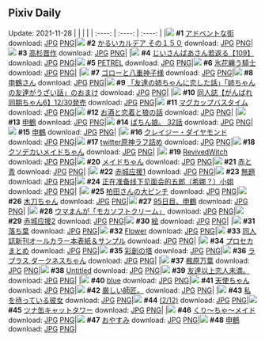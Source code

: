 ## Pixiv Daily
Update: 2021-11-28
|      |      |      |
| :----: | :----: | :----: |
|![](https://pixiv.microyu.workers.dev/c/240x480/img-master/img/2021/11/26/23/05/57/94377830_p0_master1200.jpg) **#1** [アドベントな街](https://www.pixiv.net/artworks/94377830) download: [JPG](https://pixiv.microyu.workers.dev/img-original/img/2021/11/26/23/05/57/94377830_p0.jpg) [PNG](https://pixiv.microyu.workers.dev/img-original/img/2021/11/26/23/05/57/94377830_p0.png)|![](https://pixiv.microyu.workers.dev/c/240x480/img-master/img/2021/11/26/00/02/14/94372974_p0_master1200.jpg) **#2** [かるいカルデア その１５０](https://www.pixiv.net/artworks/94372974) download: [JPG](https://pixiv.microyu.workers.dev/img-original/img/2021/11/26/00/02/14/94372974_p0.jpg) [PNG](https://pixiv.microyu.workers.dev/img-original/img/2021/11/26/00/02/14/94372974_p0.png)|![](https://pixiv.microyu.workers.dev/c/240x480/img-master/img/2021/11/27/00/00/10/94392755_p0_master1200.jpg) **#3** [高杉晋作](https://www.pixiv.net/artworks/94392755) download: [JPG](https://pixiv.microyu.workers.dev/img-original/img/2021/11/27/00/00/10/94392755_p0.jpg) [PNG](https://pixiv.microyu.workers.dev/img-original/img/2021/11/27/00/00/10/94392755_p0.png)|
|![](https://pixiv.microyu.workers.dev/c/240x480/img-master/img/2021/11/27/10/53/29/94400418_p0_master1200.jpg) **#4** [じいさんばあさん若返る【109】](https://www.pixiv.net/artworks/94400418) download: [JPG](https://pixiv.microyu.workers.dev/img-original/img/2021/11/27/10/53/29/94400418_p0.jpg) [PNG](https://pixiv.microyu.workers.dev/img-original/img/2021/11/27/10/53/29/94400418_p0.png)|![](https://pixiv.microyu.workers.dev/c/240x480/img-master/img/2021/11/27/10/27/59/94392985_p0_master1200.jpg) **#5** [PETREL](https://www.pixiv.net/artworks/94392985) download: [JPG](https://pixiv.microyu.workers.dev/img-original/img/2021/11/27/10/27/59/94392985_p0.jpg) [PNG](https://pixiv.microyu.workers.dev/img-original/img/2021/11/27/10/27/59/94392985_p0.png)|![](https://pixiv.microyu.workers.dev/c/240x480/img-master/img/2021/11/27/00/00/07/94392721_p0_master1200.jpg) **#6** [氷花纏う騎士](https://www.pixiv.net/artworks/94392721) download: [JPG](https://pixiv.microyu.workers.dev/img-original/img/2021/11/27/00/00/07/94392721_p0.jpg) [PNG](https://pixiv.microyu.workers.dev/img-original/img/2021/11/27/00/00/07/94392721_p0.png)|
|![](https://pixiv.microyu.workers.dev/c/240x480/img-master/img/2021/11/26/04/36/49/94376650_p0_master1200.jpg) **#7** [ゴローと八重神子様](https://www.pixiv.net/artworks/94376650) download: [JPG](https://pixiv.microyu.workers.dev/img-original/img/2021/11/26/04/36/49/94376650_p0.jpg) [PNG](https://pixiv.microyu.workers.dev/img-original/img/2021/11/26/04/36/49/94376650_p0.png)|![](https://pixiv.microyu.workers.dev/c/240x480/img-master/img/2021/11/26/13/49/33/94381201_p0_master1200.jpg) **#8** [申鶴さん](https://www.pixiv.net/artworks/94381201) download: [JPG](https://pixiv.microyu.workers.dev/img-original/img/2021/11/26/13/49/33/94381201_p0.jpg) [PNG](https://pixiv.microyu.workers.dev/img-original/img/2021/11/26/13/49/33/94381201_p0.png)|![](https://pixiv.microyu.workers.dev/c/240x480/img-master/img/2021/11/26/00/00/12/94372859_p0_master1200.jpg) **#9** [「友達の姉ちゃんに恋した話」「姉ちゃんの友達がうざい話」のおまけ](https://www.pixiv.net/artworks/94372859) download: [JPG](https://pixiv.microyu.workers.dev/img-original/img/2021/11/26/00/00/12/94372859_p0.jpg) [PNG](https://pixiv.microyu.workers.dev/img-original/img/2021/11/26/00/00/12/94372859_p0.png)|
|![](https://pixiv.microyu.workers.dev/c/240x480/img-master/img/2021/11/26/07/55/33/94378025_p0_master1200.jpg) **#10** [同人誌【がんばれ同期ちゃん6】12/30発売](https://www.pixiv.net/artworks/94378025) download: [JPG](https://pixiv.microyu.workers.dev/img-original/img/2021/11/26/07/55/33/94378025_p0.jpg) [PNG](https://pixiv.microyu.workers.dev/img-original/img/2021/11/26/07/55/33/94378025_p0.png)|![](https://pixiv.microyu.workers.dev/c/240x480/img-master/img/2021/11/26/20/30/00/94387257_p0_master1200.jpg) **#11** [マグカップバスタイム](https://www.pixiv.net/artworks/94387257) download: [JPG](https://pixiv.microyu.workers.dev/img-original/img/2021/11/26/20/30/00/94387257_p0.jpg) [PNG](https://pixiv.microyu.workers.dev/img-original/img/2021/11/26/20/30/00/94387257_p0.png)|![](https://pixiv.microyu.workers.dev/c/240x480/img-master/img/2021/11/27/21/00/04/94411466_p0_master1200.jpg) **#12** [お酒と恋着と狼の話](https://www.pixiv.net/artworks/94411466) download: [JPG](https://pixiv.microyu.workers.dev/img-original/img/2021/11/27/21/00/04/94411466_p0.jpg) [PNG](https://pixiv.microyu.workers.dev/img-original/img/2021/11/27/21/00/04/94411466_p0.png)|
|![](https://pixiv.microyu.workers.dev/c/240x480/img-master/img/2021/11/27/00/11/35/94393233_p0_master1200.jpg) **#13** [申鶴](https://www.pixiv.net/artworks/94393233) download: [JPG](https://pixiv.microyu.workers.dev/img-original/img/2021/11/27/00/11/35/94393233_p0.jpg) [PNG](https://pixiv.microyu.workers.dev/img-original/img/2021/11/27/00/11/35/94393233_p0.png)|![](https://pixiv.microyu.workers.dev/c/240x480/img-master/img/2021/11/27/18/23/22/94407855_p0_master1200.jpg) **#14** [ぱちん娘。 32話](https://www.pixiv.net/artworks/94407855) download: [JPG](https://pixiv.microyu.workers.dev/img-original/img/2021/11/27/18/23/22/94407855_p0.jpg) [PNG](https://pixiv.microyu.workers.dev/img-original/img/2021/11/27/18/23/22/94407855_p0.png)|![](https://pixiv.microyu.workers.dev/c/240x480/img-master/img/2021/11/26/01/20/18/94374680_p0_master1200.jpg) **#15** [申鶴](https://www.pixiv.net/artworks/94374680) download: [JPG](https://pixiv.microyu.workers.dev/img-original/img/2021/11/26/01/20/18/94374680_p0.jpg) [PNG](https://pixiv.microyu.workers.dev/img-original/img/2021/11/26/01/20/18/94374680_p0.png)|
|![](https://pixiv.microyu.workers.dev/c/240x480/img-master/img/2021/11/27/00/00/12/94392781_p0_master1200.jpg) **#16** [クレイジー・ダイヤモンド](https://www.pixiv.net/artworks/94392781) download: [JPG](https://pixiv.microyu.workers.dev/img-original/img/2021/11/27/00/00/12/94392781_p0.jpg) [PNG](https://pixiv.microyu.workers.dev/img-original/img/2021/11/27/00/00/12/94392781_p0.png)|![](https://pixiv.microyu.workers.dev/c/240x480/img-master/img/2021/11/27/00/41/56/94393985_p0_master1200.jpg) **#17** [twitter原神ラフ詰め](https://www.pixiv.net/artworks/94393985) download: [JPG](https://pixiv.microyu.workers.dev/img-original/img/2021/11/27/00/41/56/94393985_p0.jpg) [PNG](https://pixiv.microyu.workers.dev/img-original/img/2021/11/27/00/41/56/94393985_p0.png)|![](https://pixiv.microyu.workers.dev/c/240x480/img-master/img/2021/11/27/09/29/11/94399455_p0_master1200.jpg) **#18** [クソデカいメイドちゃん](https://www.pixiv.net/artworks/94399455) download: [JPG](https://pixiv.microyu.workers.dev/img-original/img/2021/11/27/09/29/11/94399455_p0.jpg) [PNG](https://pixiv.microyu.workers.dev/img-original/img/2021/11/27/09/29/11/94399455_p0.png)|
|![](https://pixiv.microyu.workers.dev/c/240x480/img-master/img/2021/11/27/00/00/07/94392719_p0_master1200.jpg) **#19** [RevivedWitch](https://www.pixiv.net/artworks/94392719) download: [JPG](https://pixiv.microyu.workers.dev/img-original/img/2021/11/27/00/00/07/94392719_p0.jpg) [PNG](https://pixiv.microyu.workers.dev/img-original/img/2021/11/27/00/00/07/94392719_p0.png)|![](https://pixiv.microyu.workers.dev/c/240x480/img-master/img/2021/11/27/09/28/04/94399437_p0_master1200.jpg) **#20** [メイドちゃん](https://www.pixiv.net/artworks/94399437) download: [JPG](https://pixiv.microyu.workers.dev/img-original/img/2021/11/27/09/28/04/94399437_p0.jpg) [PNG](https://pixiv.microyu.workers.dev/img-original/img/2021/11/27/09/28/04/94399437_p0.png)|![](https://pixiv.microyu.workers.dev/c/240x480/img-master/img/2021/11/26/21/56/25/94389379_p0_master1200.jpg) **#21** [赤と青](https://www.pixiv.net/artworks/94389379) download: [JPG](https://pixiv.microyu.workers.dev/img-original/img/2021/11/26/21/56/25/94389379_p0.jpg) [PNG](https://pixiv.microyu.workers.dev/img-original/img/2021/11/26/21/56/25/94389379_p0.png)|
|![](https://pixiv.microyu.workers.dev/c/240x480/img-master/img/2021/11/26/00/22/06/94373558_p0_master1200.jpg) **#22** [赤城应援1](https://www.pixiv.net/artworks/94373558) download: [JPG](https://pixiv.microyu.workers.dev/img-original/img/2021/11/26/00/22/06/94373558_p0.jpg) [PNG](https://pixiv.microyu.workers.dev/img-original/img/2021/11/26/00/22/06/94373558_p0.png)|![](https://pixiv.microyu.workers.dev/c/240x480/img-master/img/2021/11/27/00/15/32/94393341_p0_master1200.jpg) **#23** [無題](https://www.pixiv.net/artworks/94393341) download: [JPG](https://pixiv.microyu.workers.dev/img-original/img/2021/11/27/00/15/32/94393341_p0.jpg) [PNG](https://pixiv.microyu.workers.dev/img-original/img/2021/11/27/00/15/32/94393341_p0.png)|![](https://pixiv.microyu.workers.dev/c/240x480/img-master/img/2021/11/26/19/40/58/94386178_p0_master1200.jpg) **#24** [正在准备线下见面会的五郎（希娜？）小姐](https://www.pixiv.net/artworks/94386178) download: [JPG](https://pixiv.microyu.workers.dev/img-original/img/2021/11/26/19/40/58/94386178_p0.jpg) [PNG](https://pixiv.microyu.workers.dev/img-original/img/2021/11/26/19/40/58/94386178_p0.png)|
|![](https://pixiv.microyu.workers.dev/c/240x480/img-master/img/2021/11/26/18/12/44/94384496_p0_master1200.jpg) **#25** [柏田さんの大ピンチ](https://www.pixiv.net/artworks/94384496) download: [JPG](https://pixiv.microyu.workers.dev/img-original/img/2021/11/26/18/12/44/94384496_p0.jpg) [PNG](https://pixiv.microyu.workers.dev/img-original/img/2021/11/26/18/12/44/94384496_p0.png)|![](https://pixiv.microyu.workers.dev/c/240x480/img-master/img/2021/11/26/18/52/14/94385177_p0_master1200.jpg) **#26** [木刀ちゃん](https://www.pixiv.net/artworks/94385177) download: [JPG](https://pixiv.microyu.workers.dev/img-original/img/2021/11/26/18/52/14/94385177_p0.jpg) [PNG](https://pixiv.microyu.workers.dev/img-original/img/2021/11/26/18/52/14/94385177_p0.png)|![](https://pixiv.microyu.workers.dev/c/240x480/img-master/img/2021/11/26/00/00/05/94372810_p0_master1200.jpg) **#27** [95日目、申鶴](https://www.pixiv.net/artworks/94372810) download: [JPG](https://pixiv.microyu.workers.dev/img-original/img/2021/11/26/00/00/05/94372810_p0.jpg) [PNG](https://pixiv.microyu.workers.dev/img-original/img/2021/11/26/00/00/05/94372810_p0.png)|
|![](https://pixiv.microyu.workers.dev/c/240x480/img-master/img/2021/11/26/17/45/53/94383964_p0_master1200.jpg) **#28** [ウマまんが「モカソフトクリーム」](https://www.pixiv.net/artworks/94383964) download: [JPG](https://pixiv.microyu.workers.dev/img-original/img/2021/11/26/17/45/53/94383964_p0.jpg) [PNG](https://pixiv.microyu.workers.dev/img-original/img/2021/11/26/17/45/53/94383964_p0.png)|![](https://pixiv.microyu.workers.dev/c/240x480/img-master/img/2021/11/27/00/40/08/94393948_p0_master1200.jpg) **#29** [赤城应援2](https://www.pixiv.net/artworks/94393948) download: [JPG](https://pixiv.microyu.workers.dev/img-original/img/2021/11/27/00/40/08/94393948_p0.jpg) [PNG](https://pixiv.microyu.workers.dev/img-original/img/2021/11/27/00/40/08/94393948_p0.png)|![](https://pixiv.microyu.workers.dev/c/240x480/img-master/img/2021/11/26/22/27/36/94390252_p0_master1200.jpg) **#30** [絵](https://www.pixiv.net/artworks/94390252) download: [JPG](https://pixiv.microyu.workers.dev/img-original/img/2021/11/26/22/27/36/94390252_p0.jpg) [PNG](https://pixiv.microyu.workers.dev/img-original/img/2021/11/26/22/27/36/94390252_p0.png)|
|![](https://pixiv.microyu.workers.dev/c/240x480/img-master/img/2021/11/27/21/57/20/94413007_p0_master1200.jpg) **#31** [落ち葉](https://www.pixiv.net/artworks/94413007) download: [JPG](https://pixiv.microyu.workers.dev/img-original/img/2021/11/27/21/57/20/94413007_p0.jpg) [PNG](https://pixiv.microyu.workers.dev/img-original/img/2021/11/27/21/57/20/94413007_p0.png)|![](https://pixiv.microyu.workers.dev/c/240x480/img-master/img/2021/11/27/00/00/07/94392725_p0_master1200.jpg) **#32** [Flower](https://www.pixiv.net/artworks/94392725) download: [JPG](https://pixiv.microyu.workers.dev/img-original/img/2021/11/27/00/00/07/94392725_p0.jpg) [PNG](https://pixiv.microyu.workers.dev/img-original/img/2021/11/27/00/00/07/94392725_p0.png)|![](https://pixiv.microyu.workers.dev/c/240x480/img-master/img/2021/11/26/00/00/10/94372843_p0_master1200.jpg) **#33** [同人誌新刊オールカラー本表紙＆サンプル](https://www.pixiv.net/artworks/94372843) download: [JPG](https://pixiv.microyu.workers.dev/img-original/img/2021/11/26/00/00/10/94372843_p0.jpg) [PNG](https://pixiv.microyu.workers.dev/img-original/img/2021/11/26/00/00/10/94372843_p0.png)|
|![](https://pixiv.microyu.workers.dev/c/240x480/img-master/img/2021/11/27/15/43/36/94404802_p0_master1200.jpg) **#34** [プロセカまとめ](https://www.pixiv.net/artworks/94404802) download: [JPG](https://pixiv.microyu.workers.dev/img-original/img/2021/11/27/15/43/36/94404802_p0.jpg) [PNG](https://pixiv.microyu.workers.dev/img-original/img/2021/11/27/15/43/36/94404802_p0.png)|![](https://pixiv.microyu.workers.dev/c/240x480/img-master/img/2021/11/26/00/00/07/94372820_p0_master1200.jpg) **#35** [彩創の塔](https://www.pixiv.net/artworks/94372820) download: [JPG](https://pixiv.microyu.workers.dev/img-original/img/2021/11/26/00/00/07/94372820_p0.jpg) [PNG](https://pixiv.microyu.workers.dev/img-original/img/2021/11/26/00/00/07/94372820_p0.png)|![](https://pixiv.microyu.workers.dev/c/240x480/img-master/img/2021/11/27/19/21/44/94409144_p0_master1200.jpg) **#36** [ラプラス ダークネスちゃん](https://www.pixiv.net/artworks/94409144) download: [JPG](https://pixiv.microyu.workers.dev/img-original/img/2021/11/27/19/21/44/94409144_p0.jpg) [PNG](https://pixiv.microyu.workers.dev/img-original/img/2021/11/27/19/21/44/94409144_p0.png)|
|![](https://pixiv.microyu.workers.dev/c/240x480/img-master/img/2021/11/26/00/00/11/94372848_p0_master1200.jpg) **#37** [楓原万葉](https://www.pixiv.net/artworks/94372848) download: [JPG](https://pixiv.microyu.workers.dev/img-original/img/2021/11/26/00/00/11/94372848_p0.jpg) [PNG](https://pixiv.microyu.workers.dev/img-original/img/2021/11/26/00/00/11/94372848_p0.png)|![](https://pixiv.microyu.workers.dev/c/240x480/img-master/img/2021/11/26/09/40/47/94378776_p0_master1200.jpg) **#38** [Untitled](https://www.pixiv.net/artworks/94378776) download: [JPG](https://pixiv.microyu.workers.dev/img-original/img/2021/11/26/09/40/47/94378776_p0.jpg) [PNG](https://pixiv.microyu.workers.dev/img-original/img/2021/11/26/09/40/47/94378776_p0.png)|![](https://pixiv.microyu.workers.dev/c/240x480/img-master/img/2021/11/27/10/42/02/94400288_p0_master1200.jpg) **#39** [友達以上恋人未満。](https://www.pixiv.net/artworks/94400288) download: [JPG](https://pixiv.microyu.workers.dev/img-original/img/2021/11/27/10/42/02/94400288_p0.jpg) [PNG](https://pixiv.microyu.workers.dev/img-original/img/2021/11/27/10/42/02/94400288_p0.png)|
|![](https://pixiv.microyu.workers.dev/c/240x480/img-master/img/2021/11/27/01/12/30/94394626_p0_master1200.jpg) **#40** [blue](https://www.pixiv.net/artworks/94394626) download: [JPG](https://pixiv.microyu.workers.dev/img-original/img/2021/11/27/01/12/30/94394626_p0.jpg) [PNG](https://pixiv.microyu.workers.dev/img-original/img/2021/11/27/01/12/30/94394626_p0.png)|![](https://pixiv.microyu.workers.dev/c/240x480/img-master/img/2021/11/26/00/06/21/94373121_p0_master1200.jpg) **#41** [天使ちゃん](https://www.pixiv.net/artworks/94373121) download: [JPG](https://pixiv.microyu.workers.dev/img-original/img/2021/11/26/00/06/21/94373121_p0.jpg) [PNG](https://pixiv.microyu.workers.dev/img-original/img/2021/11/26/00/06/21/94373121_p0.png)|![](https://pixiv.microyu.workers.dev/c/240x480/img-master/img/2021/11/26/13/06/24/94380741_p0_master1200.jpg) **#42** [厳しい師匠。](https://www.pixiv.net/artworks/94380741) download: [JPG](https://pixiv.microyu.workers.dev/img-original/img/2021/11/26/13/06/24/94380741_p0.jpg) [PNG](https://pixiv.microyu.workers.dev/img-original/img/2021/11/26/13/06/24/94380741_p0.png)|
|![](https://pixiv.microyu.workers.dev/c/240x480/img-master/img/2021/11/26/00/00/03/94372787_p0_master1200.jpg) **#43** [私を待っている彼女](https://www.pixiv.net/artworks/94372787) download: [JPG](https://pixiv.microyu.workers.dev/img-original/img/2021/11/26/00/00/03/94372787_p0.jpg) [PNG](https://pixiv.microyu.workers.dev/img-original/img/2021/11/26/00/00/03/94372787_p0.png)|![](https://pixiv.microyu.workers.dev/c/240x480/img-master/img/2021/11/26/01/22/51/94374720_p0_master1200.jpg) **#44** [(2/12)](https://www.pixiv.net/artworks/94374720) download: [JPG](https://pixiv.microyu.workers.dev/img-original/img/2021/11/26/01/22/51/94374720_p0.jpg) [PNG](https://pixiv.microyu.workers.dev/img-original/img/2021/11/26/01/22/51/94374720_p0.png)|![](https://pixiv.microyu.workers.dev/c/240x480/img-master/img/2021/11/27/22/05/53/94413272_p0_master1200.jpg) **#45** [ツナ缶キャットタワー](https://www.pixiv.net/artworks/94413272) download: [JPG](https://pixiv.microyu.workers.dev/img-original/img/2021/11/27/22/05/53/94413272_p0.jpg) [PNG](https://pixiv.microyu.workers.dev/img-original/img/2021/11/27/22/05/53/94413272_p0.png)|
|![](https://pixiv.microyu.workers.dev/c/240x480/img-master/img/2021/11/26/21/51/37/94389277_p0_master1200.jpg) **#46** [くり～ちゃ～メイド](https://www.pixiv.net/artworks/94389277) download: [JPG](https://pixiv.microyu.workers.dev/img-original/img/2021/11/26/21/51/37/94389277_p0.jpg) [PNG](https://pixiv.microyu.workers.dev/img-original/img/2021/11/26/21/51/37/94389277_p0.png)|![](https://pixiv.microyu.workers.dev/c/240x480/img-master/img/2021/11/26/01/33/52/94374908_p0_master1200.jpg) **#47** [おやすみ](https://www.pixiv.net/artworks/94374908) download: [JPG](https://pixiv.microyu.workers.dev/img-original/img/2021/11/26/01/33/52/94374908_p0.jpg) [PNG](https://pixiv.microyu.workers.dev/img-original/img/2021/11/26/01/33/52/94374908_p0.png)|![](https://pixiv.microyu.workers.dev/c/240x480/img-master/img/2021/11/27/00/00/10/94392756_p0_master1200.jpg) **#48** [申鶴](https://www.pixiv.net/artworks/94392756) download: [JPG](https://pixiv.microyu.workers.dev/img-original/img/2021/11/27/00/00/10/94392756_p0.jpg) [PNG](https://pixiv.microyu.workers.dev/img-original/img/2021/11/27/00/00/10/94392756_p0.png)|
